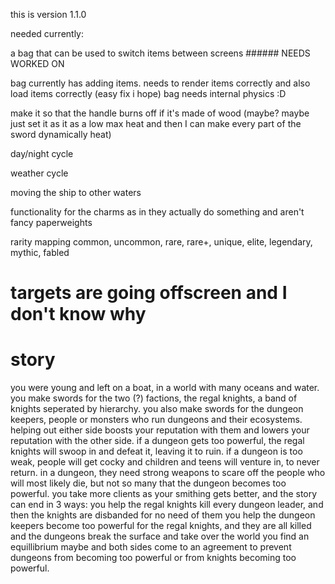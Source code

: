 this is version 1.1.0

needed currently:

a bag that can be used to switch items between screens ###### NEEDS WORKED ON

bag currently has adding items. needs to render items correctly and also load items correctly (easy fix i hope) bag needs internal physics :D

make it so that the handle burns off if it's made of wood (maybe? maybe just set it as it as a low max heat and then I can make every part of the sword dynamically heat)

day/night cycle

weather cycle

moving the ship to other waters

functionality for the charms as in they actually do something and aren't fancy paperweights

rarity mapping
common, uncommon, rare, rare+, unique, elite, legendary, mythic, fabled

# targets are going offscreen and I don't know why

# story
you were young and left on a boat, in a world with many oceans and water. you make swords for the two (?) factions, the regal knights, a band of knights seperated by hierarchy. you also make swords for the dungeon keepers, people or monsters who run dungeons and their ecosystems. helping out either side boosts your reputation with them and lowers your reputation with the other side.
if a dungeon gets too powerful, the regal knights will swoop in and defeat it, leaving it to ruin. if a dungeon is too weak, people will get cocky and children and teens will venture in, to never return.
in a dungeon, they need strong weapons to scare off the people who will most likely die, but not so many that the dungeon becomes too powerful.
you take more clients as your smithing gets better, and the story can end in 3 ways:
you help the regal knights kill every dungeon leader, and then the knights are disbanded for no need of them
you help the dungeon keepers become too powerful for the regal knights, and they are all killed and the dungeons break the surface and take over the world
you find an equillibrium maybe and both sides come to an agreement to prevent dungeons from becoming too powerful or from knights becoming too powerful.